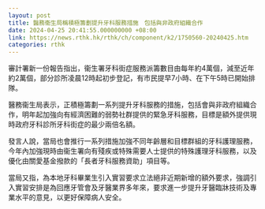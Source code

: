 ```yaml
---
layout: post
title: 醫務衞生局稱積極籌劃提升牙科服務措施　包括與非政府組織合作
date: 2024-04-25 20:41:55.000000000 +08:00
link: https://news.rthk.hk/rthk/ch/component/k2/1750560-20240425.htm
categories: rthk
---
```


審計署新一份報告指出，衞生署牙科街症服務派籌數目由每年約4萬個，減至近年約2萬個，部分診所凌晨12時起初步登記，有市民提早7小時、在下午5時已開始排隊。

醫務衞生局表示，正積極籌劃一系列提升牙科服務的措施，包括會與非政府組織合作，明年起加強向有經濟困難的弱勢社群提供的緊急牙科服務，目標是額外提供現時政府牙科診所牙科街症的最少兩倍名額。

發言人說，當局也會推行一系列措施加強不同年齡層和目標群組的牙科護理服務，今年內加強現時由衞生署向有殘疾或特殊需要人士提供的特殊護理牙科服務，以及優化由關愛基金撥款的「長者牙科服務資助」項目等。
 
當局又指，為本地牙科畢業生引入實習要求立法絕非近期新增的額外要求，強調引入實習安排是為回應牙管會及牙醫業界多年來，要求進一步提升牙醫臨牀技術及專業水平的意見，以更好保障病人安全。
